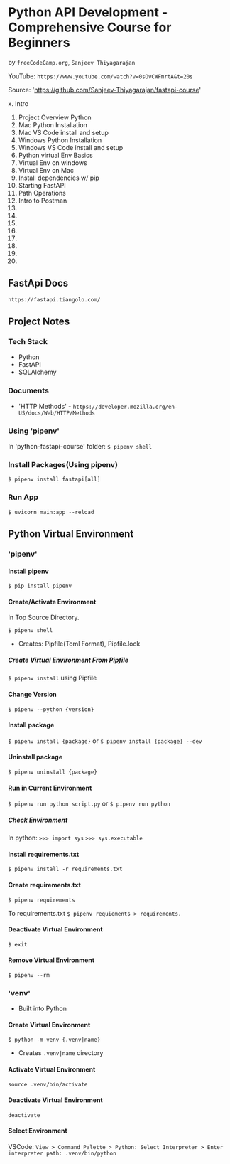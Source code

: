 # Python API Development - Comprehensive Course for Beginners
by `freeCodeCamp.org`, `Sanjeev Thiyagarajan`

YouTube: `https://www.youtube.com/watch?v=0sOvCWFmrtA&t=20s`

Source: 'https://github.com/Sanjeev-Thiyagarajan/fastapi-course'

 x. Intro
01. Project Overview Python
02. Mac Python Installation
03. Mac VS Code install and setup
04. Windows Python Installation
05. Windows VS Code install and setup
06. Python virtual Env Basics
07. Virtual Env on windows
08. Virtual Env on Mac
09. Install dependencies w/ pip
10. Starting FastAPI
11. Path Operations
12. Intro to Postman
13.
14.
15.
16.
17.
18.
19.
20.

## FastApi Docs

`https://fastapi.tiangolo.com/`

## Project Notes

### Tech Stack

* Python
* FastAPI
* SQLAlchemy

### Documents

* 'HTTP Methods' - `https://developer.mozilla.org/en-US/docs/Web/HTTP/Methods`

### Using 'pipenv'

In 'python-fastapi-course' folder:
`$ pipenv shell`

### Install Packages(Using pipenv)

`$ pipenv install fastapi[all]`

### Run App

`$ uvicorn main:app --reload`


## Python Virtual Environment

### 'pipenv'

#### Install pipenv

`$ pip install pipenv`

#### Create/Activate Environment

In Top Source Directory.

`$ pipenv shell`

* Creates: Pipfile(Toml Format), Pipfile.lock

##### Create Virtual Environment From Pipfile

`$ pipenv install` using Pipfile

#### Change Version

`$ pipenv --python {version}`

#### Install package

`$ pipenv install {package}`
or
`$ pipenv install {package} --dev`

#### Uninstall package

`$ pipenv uninstall {package}`

#### Run in Current Environment

`$ pipenv run python script.py`
or
`$ pipenv run python`

##### Check Environment

In python:
`>>> import sys`
`>>> sys.executable`

#### Install requirements.txt

`$ pipenv install -r requirements.txt`

#### Create requirements.txt

`$ pipenv requirements`

To requirements.txt
`$ pipenv requiements > requirements.`

#### Deactivate Virtual Environment

`$ exit`

#### Remove Virtual Environment

`$ pipenv --rm`


### 'venv'

* Built into Python

#### Create Virtual Environment

`$ python -m venv {.venv|name}`

* Creates `.venv|name` directory

#### Activate Virtual Environment

`source .venv/bin/activate`

#### Deactivate Virtual Environment
 
`deactivate`

#### Select Environment

VSCode:
`View > Command Palette > Python: Select Interpreter > Enter interpreter path: .venv/bin/python`
